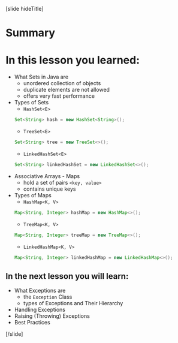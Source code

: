 [slide hideTitle]
# Summary

# In this lesson you learned:

- What Sets in Java are
    - unordered collection of objects
    - duplicate elements are not allowed
    - offers very fast performance
- Types of Sets
    - `HashSet<E>`
   ```java
   Set<String> hash = new HashSet<String>();
   ```
    - `TreeSet<E>`
    ```java
    Set<String> tree = new TreeSet<>();
    ```
    - `LinkedHashSet<E>`
    ```java
    Set<String> linkedHashSet = new LinkedHashSet<>();
    ```
- Associative Arrays - Maps
    - hold a set of pairs `<key, value>`
    - contains unique keys
- Types of Maps
    - `HashMap<K, V>`
    ```java
    Map<String, Integer> hashMap = new HashMap<>();
    ```
    - `TreeMap<K, V>`
    ```java
    Map<String, Integer> treeMap = new TreeMap<>();
    ```
    - `LinkedHashMap<K, V>`
    ```java
    Map<String, Integer> linkedHashMap = new LinkedHashMap<>();
    ```

## In the next lesson you will learn:

- What Exceptions are
    - the `Exception` Class
    - types of Exceptions and Their Hierarchy
- Handling Exceptions
- Raising (Throwing) Exceptions
- Best Practices

[/slide]
